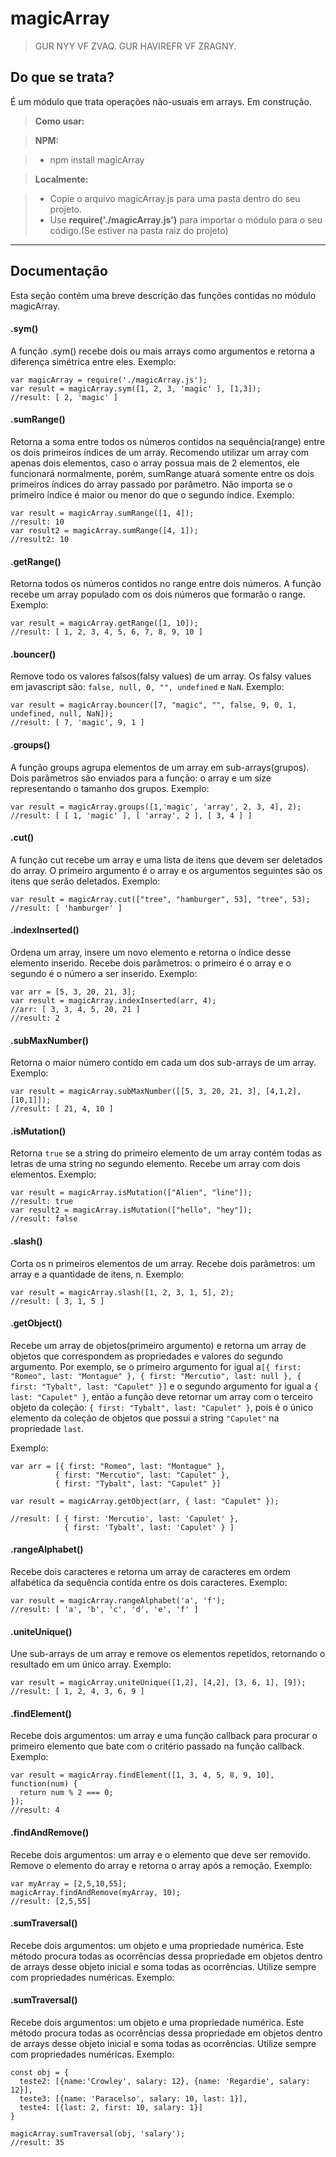 magicArray
===================

> GUR NYY VF ZVAQ. GUR HAVIREFR VF ZRAGNY.

Do que se trata?
-------------

É um módulo que trata operações não-usuais em arrays. Em construção.

> **Como usar:**

> **NPM:**

> - npm install magicArray

> **Localmente:**

> - Copie o arquivo magicArray.js para uma pasta dentro do seu projeto.
> - Use **require('./magicArray.js')** para importar o módulo para o seu código.(Se estiver na pasta raiz do projeto)

----------


Documentação
-------------------
Esta seção contém uma breve descrição das funções contidas no módulo magicArray.



#### <i class="icon-refresh"></i> .sym()
A função .sym() recebe dois ou mais arrays como argumentos e retorna a diferença simétrica entre eles.
	Exemplo:

    var magicArray = require('./magicArray.js');
    var result = magicArray.sym([1, 2, 3, 'magic' ], [1,3]);
    //result: [ 2, 'magic' ]

#### <i class="icon-refresh"></i> .sumRange()
Retorna a soma entre todos os números contidos na sequência(range) entre os dois primeiros índices de um array. Recomendo utilizar um array com apenas dois elementos, caso o array possua mais de 2 elementos, ele funcionará normalmente, porém, sumRange atuará somente entre os dois primeiros índices do array passado por parâmetro. Não importa se o primeiro índice é maior ou menor do que o segundo índice.
Exemplo:

    var result = magicArray.sumRange([1, 4]);
    //result: 10
    var result2 = magicArray.sumRange([4, 1]);
    //result2: 10

#### <i class="icon-refresh"></i> .getRange()
Retorna todos os números contidos no range entre dois números. A função recebe um array populado com os dois números que formarão o range.
Exemplo:

    var result = magicArray.getRange([1, 10]);
    //result: [ 1, 2, 3, 4, 5, 6, 7, 8, 9, 10 ]

#### <i class="icon-refresh"></i> .bouncer()
Remove todo os valores falsos(falsy values) de um array. Os falsy values em javascript são: `false, null, 0, "", undefined` e `NaN`.
Exemplo:

    var result = magicArray.bouncer([7, "magic", "", false, 9, 0, 1, undefined, null, NaN]);
    //result: [ 7, 'magic', 9, 1 ]

#### <i class="icon-refresh"></i> .groups()
A função groups agrupa elementos de um array em sub-arrays(grupos). Dois parâmetros são enviados para a função: o array e um size representando o tamanho dos grupos.
Exemplo:

    var result = magicArray.groups([1,'magic', 'array', 2, 3, 4], 2);
    //result: [ [ 1, 'magic' ], [ 'array', 2 ], [ 3, 4 ] ]

#### <i class="icon-refresh"></i> .cut()
A função cut recebe um array e uma lista de itens que devem ser deletados do array. O primeiro argumento é o array e os argumentos seguintes são os itens que serão deletados.
Exemplo:

    var result = magicArray.cut(["tree", "hamburger", 53], "tree", 53);
    //result: [ 'hamburger' ]

#### <i class="icon-refresh"></i> .indexInserted()
Ordena um array, insere um novo elemento e retorna o índice desse elemento inserido. Recebe dois parâmetros: o primeiro é o array e o segundo é o número a ser inserido.
Exemplo:

    var arr = [5, 3, 20, 21, 3];
    var result = magicArray.indexInserted(arr, 4);
    //arr: [ 3, 3, 4, 5, 20, 21 ]
    //result: 2
#### <i class="icon-refresh"></i> .subMaxNumber()
Retorna o maior número contido em cada um dos sub-arrays de um array.
Exemplo:

    var result = magicArray.subMaxNumber([[5, 3, 20, 21, 3], [4,1,2],[10,1]]);
    //result: [ 21, 4, 10 ]

#### <i class="icon-refresh"></i> .isMutation()
Retorna `true` se a string do primeiro elemento de um array contém todas as letras de uma string no segundo elemento. Recebe um array com dois elementos.
Exemplo:

    var result = magicArray.isMutation(["Alien", "line"]);
    //result: true
    var result2 = magicArray.isMutation(["hello", "hey"]);
    //result: false
#### <i class="icon-refresh"></i> .slash()
Corta os n primeiros elementos de um array. Recebe dois parâmetros: um array e a quantidade de itens, n.
Exemplo:

    var result = magicArray.slash([1, 2, 3, 1, 5], 2);
    //result: [ 3, 1, 5 ]

#### <i class="icon-refresh"></i> .getObject()
Recebe um array de objetos(primeiro argumento) e retorna um array de objetos que correspondem as propriedades e valores do segundo argumento. Por exemplo, se o primeiro argumento for igual a`[{ first: "Romeo", last: "Montague" }, { first: "Mercutio", last: null }, { first: "Tybalt", last: "Capulet" }]` e o segundo argumento for igual a `{ last: "Capulet" }`, então a função deve retornar um array com o terceiro objeto da coleção: `{ first: "Tybalt", last: "Capulet" }`, pois é o único elemento da coleção de objetos que possui a string `"Capulet"` na propriedade `last`.

Exemplo:

    var arr = [{ first: "Romeo", last: "Montague" },
              { first: "Mercutio", last: "Capulet" },
              { first: "Tybalt", last: "Capulet" }]

    var result = magicArray.getObject(arr, { last: "Capulet" });

    //result: [ { first: 'Mercutio', last: 'Capulet' },
    	        { first: 'Tybalt', last: 'Capulet' } ]

#### <i class="icon-refresh"></i> .rangeAlphabet()
Recebe dois caracteres e retorna um array de caracteres em ordem alfabética da sequência contida entre os dois caracteres.
Exemplo:

    var result = magicArray.rangeAlphabet('a', 'f');
    //result: [ 'a', 'b', 'c', 'd', 'e', 'f' ]

#### <i class="icon-refresh"></i> .uniteUnique()

Une sub-arrays de um array e remove os elementos repetidos, retornando o resultado em um único array.
Exemplo:

    var result = magicArray.uniteUnique([1,2], [4,2], [3, 6, 1], [9]);
    //result: [ 1, 2, 4, 3, 6, 9 ]

#### <i class="icon-refresh"></i> .findElement()
Recebe dois argumentos: um array e uma função callback para procurar o primeiro elemento que bate com o critério passado na função callback.
Exemplo:

    var result = magicArray.findElement([1, 3, 4, 5, 8, 9, 10], function(num) {
      return num % 2 === 0;
    });
    //result: 4

#### <i class="icon-refresh"></i> .findAndRemove()
Recebe dois argumentos: um array e o elemento que deve ser removido.
Remove o elemento do array e retorna o array após a remoção.
Exemplo:

    var myArray = [2,5,10,55];
    magicArray.findAndRemove(myArray, 10);
    //result: [2,5,55]

#### <i class="icon-refresh"></i> .sumTraversal()		
 Recebe dois argumentos: um objeto e uma propriedade numérica. Este método procura todas as ocorrências dessa propriedade em objetos dentro de arrays desse objeto inicial e soma todas as ocorrências. Utilize sempre com propriedades numéricas.
Exemplo:

#### <i class="icon-refresh"></i> .sumTraversal()		
 Recebe dois argumentos: um objeto e uma propriedade numérica. Este método procura todas as ocorrências dessa propriedade em objetos dentro de arrays desse objeto inicial e soma todas as ocorrências. Utilize sempre com propriedades numéricas.
Exemplo:

    const obj = {
      teste2: [{name:'Crowley', salary: 12}, {name: 'Regardie', salary: 12}],
      teste3: [{name: 'Paracelso', salary: 10, last: 1}],
      teste4: [{last: 2, first: 10, salary: 1}]
    }

    magicArray.sumTraversal(obj, 'salary');
    //result: 35
